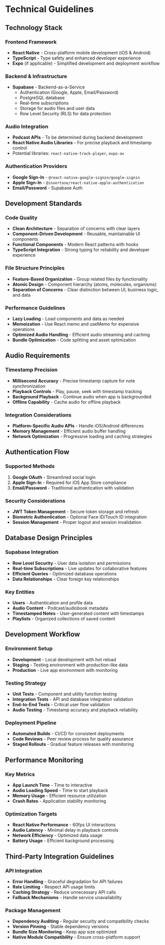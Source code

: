 # Technical Guidelines

## Technology Stack

### Frontend Framework
- **React Native** - Cross-platform mobile development (iOS & Android)
- **TypeScript** - Type safety and enhanced developer experience
- **Expo** (if applicable) - Simplified development and deployment workflow

### Backend & Infrastructure
- **Supabase** - Backend-as-a-Service
  - Authentication (Google, Apple, Email/Password)
  - PostgreSQL database
  - Real-time subscriptions
  - Storage for audio files and user data
  - Row Level Security (RLS) for data protection

### Audio Integration
- **Podcast APIs** - To be determined during backend development
- **React Native Audio Libraries** - For precise playback and timestamp control
- Potential libraries: `react-native-track-player`, `expo-av`

### Authentication Providers
- **Google Sign-In** - `@react-native-google-signin/google-signin`
- **Apple Sign-In** - `@invertase/react-native-apple-authentication`
- **Email/Password** - Supabase Auth

## Development Standards

### Code Quality
- **Clean Architecture** - Separation of concerns with clear layers
- **Component-Driven Development** - Reusable, maintainable UI components
- **Functional Components** - Modern React patterns with hooks
- **TypeScript Integration** - Strong typing for reliability and developer experience

### File Structure Principles
- **Feature-Based Organization** - Group related files by functionality
- **Atomic Design** - Component hierarchy (atoms, molecules, organisms)
- **Separation of Concerns** - Clear distinction between UI, business logic, and data

### Performance Guidelines
- **Lazy Loading** - Load components and data as needed
- **Memoization** - Use React.memo and useMemo for expensive operations
- **Optimized Audio Handling** - Efficient audio streaming and caching
- **Bundle Optimization** - Code splitting and asset optimization

## Audio Requirements

### Timestamp Precision
- **Millisecond Accuracy** - Precise timestamp capture for note synchronization
- **Playback Controls** - Play, pause, seek with timestamp tracking
- **Background Playback** - Continue audio when app is backgrounded
- **Offline Capability** - Cache audio for offline playback

### Integration Considerations
- **Platform-Specific Audio APIs** - Handle iOS/Android differences
- **Memory Management** - Efficient audio buffer handling
- **Network Optimization** - Progressive loading and caching strategies

## Authentication Flow

### Supported Methods
1. **Google OAuth** - Streamlined social login
2. **Apple Sign-In** - Required for iOS App Store compliance
3. **Email/Password** - Traditional authentication with validation

### Security Considerations
- **JWT Token Management** - Secure token storage and refresh
- **Biometric Authentication** - Optional Face ID/Touch ID integration
- **Session Management** - Proper logout and session invalidation

## Database Design Principles

### Supabase Integration
- **Row Level Security** - User data isolation and permissions
- **Real-time Subscriptions** - Live updates for collaborative features
- **Efficient Queries** - Optimized database operations
- **Data Relationships** - Clear foreign key relationships

### Key Entities
- **Users** - Authentication and profile data
- **Audio Content** - Podcast/audiobook metadata
- **Timestamped Notes** - User-generated content with timestamps
- **Playlists** - Organized collections of saved content

## Development Workflow

### Environment Setup
- **Development** - Local development with hot reload
- **Staging** - Testing environment with production-like data
- **Production** - Live app environment with monitoring

### Testing Strategy
- **Unit Tests** - Component and utility function testing
- **Integration Tests** - API and database integration validation
- **End-to-End Tests** - Critical user flow validation
- **Audio Testing** - Timestamp accuracy and playback reliability

### Deployment Pipeline
- **Automated Builds** - CI/CD for consistent deployments
- **Code Reviews** - Peer review process for quality assurance
- **Staged Rollouts** - Gradual feature releases with monitoring

## Performance Monitoring

### Key Metrics
- **App Launch Time** - Time to interactive
- **Audio Loading Speed** - Time to start playback
- **Memory Usage** - Efficient resource utilization
- **Crash Rates** - Application stability monitoring

### Optimization Targets
- **React Native Performance** - 60fps UI interactions
- **Audio Latency** - Minimal delay in playback controls
- **Network Efficiency** - Optimized data usage
- **Battery Usage** - Efficient background processing

## Third-Party Integration Guidelines

### API Integration
- **Error Handling** - Graceful degradation for API failures
- **Rate Limiting** - Respect API usage limits
- **Caching Strategy** - Reduce unnecessary API calls
- **Fallback Mechanisms** - Handle service unavailability

### Package Management
- **Dependency Auditing** - Regular security and compatibility checks
- **Version Pinning** - Stable dependency versions
- **Bundle Size Monitoring** - Keep app size optimized
- **Native Module Compatibility** - Ensure cross-platform support